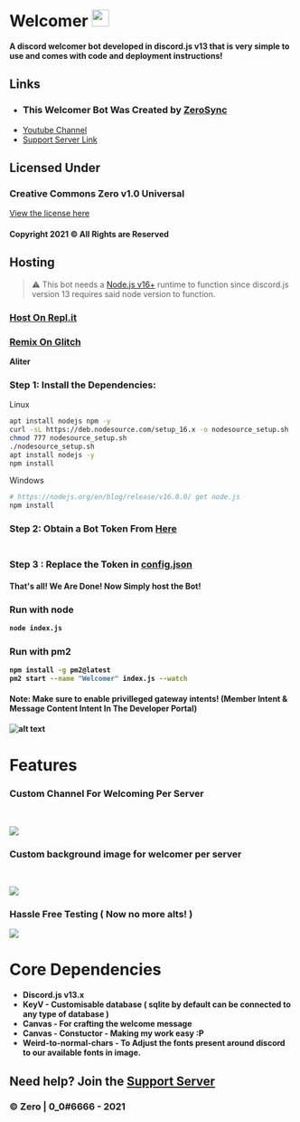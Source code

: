 # Welcomer <img src="https://raw.githubusercontent.com/MartinHeinz/MartinHeinz/master/wave.gif" width="30px">
**A discord welcomer bot developed in discord.js v13 that is very simple to use and comes with code and deployment instructions!**
## Links
- ### This Welcomer Bot Was Created by [ZeroSync](https://youtube.com/c/ZeroSync/)
- [Youtube Channel](https://www.youtube.com/c/ZeroSync)
- [Support Server Link](https://discord.gg/ARu4hr6hJw)
## Licensed Under
### Creative Commons Zero v1.0 Universal
[View the license here](https://github.com/ZeroDiscord/Welcomer/blob/master/LICENSE)
#### Copyright 2021 © All Rights are Reserved 

## Hosting

> ⚠  This bot needs a [Node.js v16+](https://nodejs.org/en/blog/release/v16.0.0/)  runtime to function since discord.js version 13 requires said node version to function.

### [Host On Repl.it](https://repl.it/github/ZeroDiscord/Welcomer)
### [Remix On Glitch](https://glitch.com/edit/#!/import/github/ZeroDiscord/Welcomer)

**Aliter**

### Step 1: Install the Dependencies:
Linux 
```sh
apt install nodejs npm -y
curl -sL https://deb.nodesource.com/setup_16.x -o nodesource_setup.sh
chmod 777 nodesource_setup.sh
./nodesource_setup.sh
apt install nodejs -y
npm install

```
Windows 
```sh
# https://nodejs.org/en/blog/release/v16.0.0/ get node.js
npm install 
```

### Step 2: Obtain a Bot Token From [Here](https://discord.com/developers) <br> <br>
<b>
  

### Step 3 : Replace the Token in [config.json](https://github.com/ZeroDiscord/Welcomer/blob/master/config.json) <br>
#### That's all! We Are Done! Now Simply host the Bot!

### Run with node
```sh
node index.js
```
### Run with pm2
```sh
npm install -g pm2@latest
pm2 start --name "Welcomer" index.js --watch
```

#### __Note__: Make sure to enable privilleged gateway intents! (Member Intent & Message Content Intent In The Developer Portal)
![alt text](https://zerosnap.000webhostapp.com/x42roq0e.gif)


# Features 
### Custom Channel For Welcoming Per Server
<br>

![](https://zerosnap.000webhostapp.com/1xsi7h07.gif) 

### Custom background image for welcomer per server
<br>

![](https://zerosnap.000webhostapp.com/lfyl5e1w.gif)

### Hassle Free Testing ( Now no more alts! )

![](https://zerosnap.000webhostapp.com/pnb6y14a.gif) 


#  Core Dependencies 
- Discord.js v13.x
- KeyV - Customisable database ( sqlite by default can be connected to any type of database )
- Canvas - For crafting the welcome message 
- Canvas - Constuctor - Making my work easy :P
- Weird-to-normal-chars - To Adjust the fonts present around discord to our available fonts in image.
## Need help? Join the [Support Server](https://discord.gg/ARu4hr6hJw)

### © Zero | 0_0#6666 - 2021
